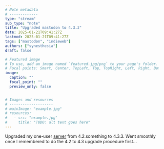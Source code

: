 ```yaml
---
# Note metadata
# -------------
type: "stream"
sub_type: "note"
title: "Upgraded mastodon to 4.3.3"
date: 2025-01-21T09:41:27Z
lastmod: 2025-01-21T09:41:27Z
tags: ["mastodon", "indieweb"]
authors: ["synesthesia"]
draft: false

# Featured image
# To use, add an image named `featured.jpg/png` to your page's folder.
# Focal points: Smart, Center, TopLeft, Top, TopRight, Left, Right, BottomLeft, Bottom, BottomRight.
image:
  caption: ""
  focal_point: ""
  preview_only: false


# Images and resources
# --------------------
# mainImage: "example.jpg"
# resources:
#   - src: "example.jpg"
#     title: "TODO: alt text goes here"
---
```

Upgraded my one-user [server](https://social.synesthesia.co.uk) from 4.2.something to 4.3.3. Went smoothly once I remembered to do the 4.2 to 4.3 upgrade procedure first...
